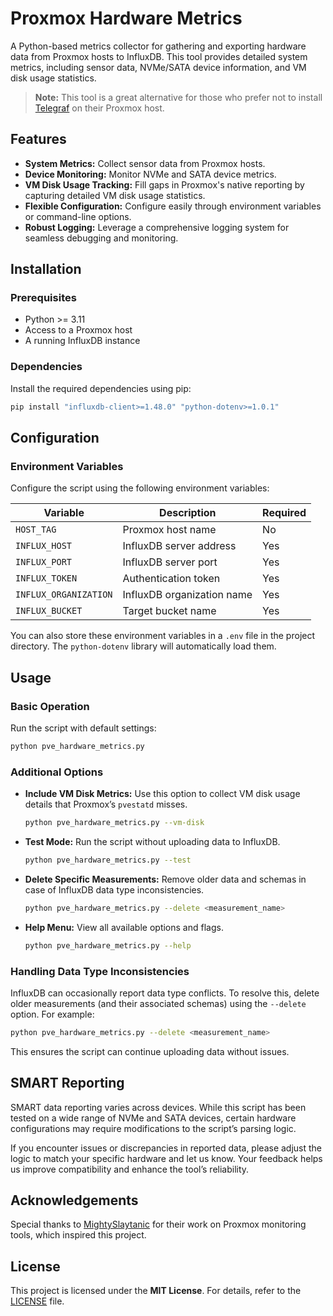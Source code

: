# Proxmox Hardware Metrics

A Python-based metrics collector for gathering and exporting hardware data from Proxmox hosts to InfluxDB. This tool provides detailed system metrics, including sensor data, NVMe/SATA device information, and VM disk usage statistics.

> **Note:** This tool is a great alternative for those who prefer not to install [Telegraf](https://www.influxdata.com/time-series-platform/telegraf/) on their Proxmox host.

## Features

- **System Metrics:** Collect sensor data from Proxmox hosts.
- **Device Monitoring:** Monitor NVMe and SATA device metrics.
- **VM Disk Usage Tracking:** Fill gaps in Proxmox's native reporting by capturing detailed VM disk usage statistics.
- **Flexible Configuration:** Configure easily through environment variables or command-line options.
- **Robust Logging:** Leverage a comprehensive logging system for seamless debugging and monitoring.

## Installation

### Prerequisites

- Python >= 3.11
- Access to a Proxmox host
- A running InfluxDB instance

### Dependencies

Install the required dependencies using pip:
```bash
pip install "influxdb-client>=1.48.0" "python-dotenv>=1.0.1"
```

## Configuration

### Environment Variables

Configure the script using the following environment variables:

| **Variable**         | **Description**               | **Required** |
|----------------------|-------------------------------|--------------|
| `HOST_TAG`           | Proxmox host name             | No           |
| `INFLUX_HOST`        | InfluxDB server address       | Yes          |
| `INFLUX_PORT`        | InfluxDB server port          | Yes          |
| `INFLUX_TOKEN`       | Authentication token          | Yes          |
| `INFLUX_ORGANIZATION`| InfluxDB organization name    | Yes          |
| `INFLUX_BUCKET`      | Target bucket name            | Yes          |

You can also store these environment variables in a `.env` file in the project directory. The `python-dotenv` library will automatically load them.

## Usage

### Basic Operation

Run the script with default settings:
```bash
python pve_hardware_metrics.py
```

### Additional Options

- **Include VM Disk Metrics:**
  Use this option to collect VM disk usage details that Proxmox’s `pvestatd` misses.
  ```bash
  python pve_hardware_metrics.py --vm-disk
  ```

- **Test Mode:**
  Run the script without uploading data to InfluxDB.
  ```bash
  python pve_hardware_metrics.py --test
  ```

- **Delete Specific Measurements:**
  Remove older data and schemas in case of InfluxDB data type inconsistencies.
  ```bash
  python pve_hardware_metrics.py --delete <measurement_name>
  ```

- **Help Menu:**
  View all available options and flags.
  ```bash
  python pve_hardware_metrics.py --help
  ```

### Handling Data Type Inconsistencies

InfluxDB can occasionally report data type conflicts. To resolve this, delete older measurements (and their associated schemas) using the `--delete` option. For example:
```bash
python pve_hardware_metrics.py --delete <measurement_name>
```

This ensures the script can continue uploading data without issues.

## SMART Reporting

SMART data reporting varies across devices. While this script has been tested on a wide range of NVMe and SATA devices, certain hardware configurations may require modifications to the script’s parsing logic.

If you encounter issues or discrepancies in reported data, please adjust the logic to match your specific hardware and let us know. Your feedback helps us improve compatibility and enhance the tool’s reliability.

## Acknowledgements

Special thanks to [MightySlaytanic](https://github.com/MightySlaytanic/pve-monitoring) for their work on Proxmox monitoring tools, which inspired this project.

## License

This project is licensed under the **MIT License**. For details, refer to the [LICENSE](./LICENSE) file.
